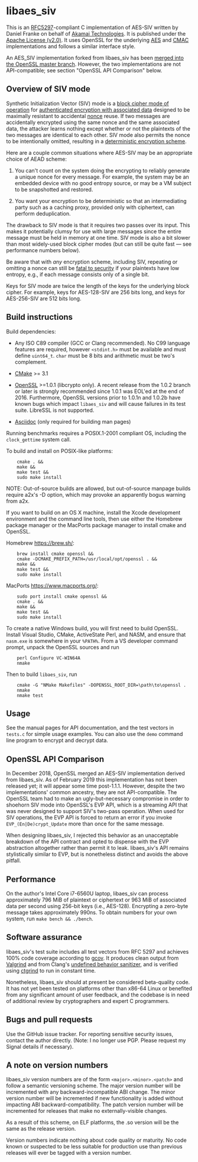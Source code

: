 # libaes_siv

This is an [RFC5297](https://tools.ietf.org/html/rfc5297)-compliant C
implementation of AES-SIV written by Daniel Franke on behalf of
[Akamai Technologies](https://www.akamai.com). It is published under
the [Apache License
(v2.0)](https://www.apache.org/licenses/LICENSE-2.0).  It uses OpenSSL
for the underlying
[AES](https://en.wikipedia.org/wiki/Advanced_Encryption_Standard) and
[CMAC](https://en.wikipedia.org/wiki/One-key_MAC) implementations and
follows a similar interface style.

An AES_SIV implementation forked from libaes_siv has been [merged into
the OpenSSL master branch](https://github.com/openssl/openssl/pull/3540).
However, the two implementations are not API-compatible; see section
"OpenSSL API Comparison" below.

## Overview of SIV mode

Synthetic Initialization Vector (SIV) mode is a [block cipher mode of
operation](https://en.wikipedia.org/wiki/Block_cipher_mode_of_operation)
for [authenticated encryption with associated
data](https://en.wikipedia.org/wiki/Authenticated_encryption) designed
to be maximally resistant to accidental
[nonce](https://en.wikipedia.org/wiki/Cryptographic_nonce) reuse.  If
two messages are accidentally encrypted using the same nonce and the
same associated data, the attacker learns nothing except whether or
not the plaintexts of the two messages are identical to each other.
SIV mode also permits the nonce to be intentionally omitted, resulting
in a [deterministic encryption
scheme](https://en.wikipedia.org/wiki/Deterministic_encryption).

Here are a couple common situations where AES-SIV may be an
appropriate choice of AEAD scheme:

1.  You can't count on the system doing the encrypting to reliably
    generate a unique nonce for every message. For example, the system
    may be an embedded device with no good entropy source, or may be a
    VM subject to be snapshotted and restored.

2.  You want your encryption to be deterministic so that an
    intermediating party such as a caching proxy, provided only with
    ciphertext, can perform deduplication.

The drawback to SIV mode is that it requires two passes over its
input. This makes it potentially clumsy for use with large messages
since the entire message must be held in memory at one time. SIV mode
is also a bit slower than most widely-used block cipher modes (but
can still be quite fast — see performance numbers below).

Be aware that with *any* encryption scheme, including SIV, repeating
or omitting a nonce can still be [fatal to
security](https://xkcd.com/257) if your plaintexts have low entropy,
e.g., if each message consists only of a single bit.

Keys for SIV mode are twice the length of the keys for the underlying
block cipher. For example, keys for AES-128-SIV are 256 bits long,
and keys for AES-256-SIV are 512 bits long.

## Build instructions

Build dependencies:

*   Any ISO C89 compiler (GCC or Clang recommended). No C99 language
    features are required, however `<stdint.h>` must be available and
    must define `uint64_t`. `char` must be 8 bits and arithmetic must be
    two's complement.

*   [CMake](https://cmake.org) >= 3.1

*   [OpenSSL](https://openssl.org) >=1.0.1 (libcrypto only). A recent
    release from the 1.0.2 branch or later is strongly recommended since
    1.0.1 was EOL'ed at the end of 2016. Furthermore, OpenSSL versions prior
    to 1.0.1n and 1.0.2b have known bugs which impact `libaes_siv` and
    will cause failures in its test suite. LibreSSL is not supported.

*   [Asciidoc](http://asciidoc.org) (only required for building man pages)

Running benchmarks requires a POSIX.1-2001 compliant OS, including
the `clock_gettime` system call.

To build and install on POSIX-like platforms:
```terminal
    cmake . &&
    make &&
    make test &&
    sudo make install
```

NOTE:  Out-of-source builds are allowed, but out-of-source manpage builds
require a2x's -D option, which may provoke an apparently bogus warning from a2x.

If you want to build on an OS X machine, install the Xcode development
environment and the command line tools, then use either the Homebrew package
manager or the MacPorts package manager to install cmake and OpenSSL.

Homebrew <https://brew.sh/>:
```
    brew install cmake openssl &&
    cmake -DCMAKE_PREFIX_PATH=/usr/local/opt/openssl . &&
    make &&
    make test &&
    sudo make install
```
MacPorts <https://www.macports.org/>:
```
    sudo port install cmake openssl &&
    cmake . &&
    make &&
    make test &&
    sudo make install
```

To create a native Windows build, you will first need to build
OpenSSL.  Install Visual Studio, CMake, ActiveState Perl, and NASM, and
ensure that `nasm.exe` is somewhere in your `%PATH%`. From a VS developer
command prompt, unpack the OpenSSL sources and run
```
    perl Configure VC-WIN64A
    nmake
```
Then to build `libaes_siv`, run
```
    cmake -G "NMake Makefiles" -DOPENSSL_ROOT_DIR=\path\to\openssl .
    nmake
    nmake test
```

## Usage

See the manual pages for API documentation, and the test vectors
in `tests.c` for simple usage examples.  You can also use the `demo` command
line program to encrypt and decrypt data.

## OpenSSL API Comparison

In December 2018, OpenSSL merged an AES-SIV implementation derived
from libaes_siv. As of February 2019 this implementation has not been
released yet; it will appear some time post-1.1.1. However, despite
the two implementations' common ancestry, they are not API-compatible.
The OpenSSL team had to make an ugly-but-necessary compromise in order
to shoehorn SIV mode into OpenSSL's EVP API, which is a streaming API
that was never designed to support SIV's two-pass operation. When used for
SIV operations, the EVP API is forced to return an error if you invoke
`EVP_(En|De)crypt_Update` more than once for the same message.

When designing libaes_siv, I rejected this behavior as an unacceptable
breakdown of the API contract and opted to dispense with the EVP
abstraction altogether rather than permit it to leak. libaes_siv's API
remains stylistically similar to EVP, but is nonetheless distinct and
avoids the above pitfall.

## Performance

On the author's Intel Core i7-6560U laptop, libaes_siv can process
approximately 796 MiB of plaintext or ciphertext or 963 MiB of
associated data per second using 256-bit keys
(i.e., AES-128). Encrypting a zero-byte message takes approximately
990ns. To obtain numbers for your own system, run `make bench &&
./bench`.

## Software assurance

libaes_siv's test suite includes all test vectors from RFC 5297 and
achieves 100% code coverage according to
[gcov](https://gcc.gnu.org/onlinedocs/gcc/Gcov.html). It produces
clean output from [Valgrind](https://valgrind.org) and from Clang's
[undefined behavior
sanitizer](https://clang.llvm.org/docs/UndefinedBehaviorSanitizer.html),
and is verified using [ctgrind](https://github.com/agl/ctgrind) to run
in constant time.

Nonetheless, libaes_siv should at present be considered beta-quality
code. It has not yet been tested on platforms other than x86-64 Linux
or benefited from any significant amount of user feedback, and
the codebase is in need of additional review by cryptographers and
expert C programmers.

## Bugs and pull requests

Use the GitHub issue tracker. For reporting sensitive security issues,
contact the author directly. (Note: I no longer use PGP. Please
request my Signal details if necessary).

## A note on version numbers

libaes_siv version numbers are of the form `<major>.<minor>.<patch>`
and follow a semantic versioning scheme. The major version number
will be incremented with any backward-incompatible ABI change. The
minor version number will be incremented if new functionality is
added without impacting ABI backward-compatibility. The patch
version number will be incremented for releases that make no
externally-visible changes.

As a result of this scheme, on ELF platforms, the .so version will
be the same as the release version.

Version numbers indicate nothing about code quality or maturity.  No
code known or suspected to be less suitable for production use than
previous releases will ever be tagged with a version number.
